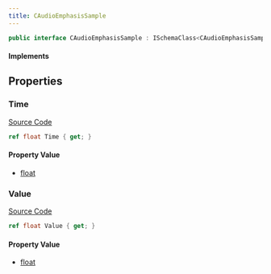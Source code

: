 ```yaml
---
title: CAudioEmphasisSample
---
```


```csharp
public interface CAudioEmphasisSample : ISchemaClass<CAudioEmphasisSample>, ISchemaField, ISchemaClass, INativeHandle
```

#### Implements

## Properties

### Time

[Source Code](https://github.com/swiftly-solution/swiftlys2/blob/main/managed/src/SwiftlyS2.Generated/Schemas/Interfaces/CAudioEmphasisSample.cs#L17)

```csharp
ref float Time { get; }
```

#### Property Value

- [float](https://learn.microsoft.com/dotnet/api/system.single)

### Value

[Source Code](https://github.com/swiftly-solution/swiftlys2/blob/main/managed/src/SwiftlyS2.Generated/Schemas/Interfaces/CAudioEmphasisSample.cs#L19)

```csharp
ref float Value { get; }
```

#### Property Value

- [float](https://learn.microsoft.com/dotnet/api/system.single)

